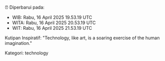 ⏰ Diperbarui pada:
- WIB: Rabu, 16 April 2025 19.53.19 UTC
- WITA: Rabu, 16 April 2025 20.53.19 UTC
- WIT: Rabu, 16 April 2025 21.53.19 UTC

Kutipan Inspiratif:
"Technology, like art, is a soaring exercise of the human imagination."


Kategori: technology

